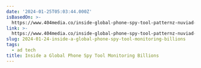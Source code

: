 ```yaml
---
date: '2024-01-25T05:03:44.000Z'
isBasedOn: >-
  https://www.404media.co/inside-global-phone-spy-tool-patternz-nuviad-real-time-bidding/
link: >-
  https://www.404media.co/inside-global-phone-spy-tool-patternz-nuviad-real-time-bidding/
slug: 2024-01-24-inside-a-global-phone-spy-tool-monitoring-billions
tags:
  - ad tech
title: Inside a Global Phone Spy Tool Monitoring Billions
---
```

 
